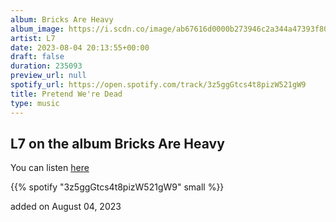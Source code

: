 ```yaml
---
album: Bricks Are Heavy
album_image: https://i.scdn.co/image/ab67616d0000b273946c2a344a47393f80170cdc
artist: L7
date: 2023-08-04 20:13:55+00:00
draft: false
duration: 235093
preview_url: null
spotify_url: https://open.spotify.com/track/3z5ggGtcs4t8pizW521gW9
title: Pretend We're Dead
type: music
---
```



## L7 on the album Bricks Are Heavy

You can listen [here](https://open.spotify.com/track/3z5ggGtcs4t8pizW521gW9)

{{% spotify "3z5ggGtcs4t8pizW521gW9" small %}}

added on August 04, 2023